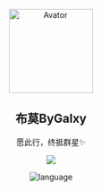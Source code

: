 <p align="center">

<img width=150px; src="https://avatars.githubusercontent.com/u/105402272?v=4" align="center" alt="Avator" />
 
<h2 align="center">
   <a>布莫ByGalxy</a>
</h2>
 
<p align="center"> 愿此行，终抵群星✨</p>

</p>

</p>

<div align='center'>

![](https://github-readme-stats.vercel.app/api?username=ByGalxy&locale=cn&show_icons=true&include_all_commits=true&theme=transparent&hide_border=true )

![language](https://github-readme-stats.vercel.app/api/top-langs?username=ByGalxy&locale=cn&show_icons=true&theme=transparent&card_width=470&hide_border=true )

</div>

